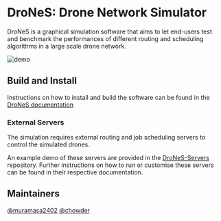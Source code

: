 # DroNeS: Drone Network Simulator

DroNeS is a graphical simulation software that aims to let end-users test and benchmark the performances of different routing and scheduling algorithms in a large scale drone network.

![demo](https://user-images.githubusercontent.com/16789070/57772917-a7349780-770e-11e9-8069-ebc0617906c0.png)

## Build and Install

Instructions on how to install and build the software can be found in the [DroNeS documentation](https://dronesproject.readthedocs.io/)

### External Servers

The simulation requires external routing and job scheduling servers to control the simulated drones.

An example demo of these servers are provided in the [DroNeS-Servers](https://github.com/chowder/DroNeS-Servers) repository. Further instructions on how to run or customise these servers can be found in their respective documentation.

## Maintainers

[@muramasa2402](https://github.com/muramasa2402)
[@chowder](https://github.com/chowder)
